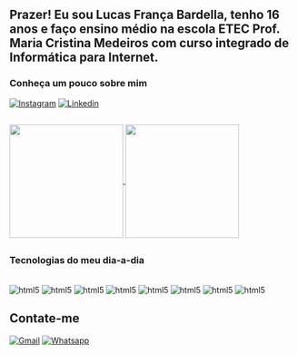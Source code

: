 ## Prazer! Eu sou Lucas França Bardella, tenho 16 anos e faço ensino médio na escola ETEC Prof. Maria Cristina Medeiros com curso integrado de Informática para Internet.

### Conheça um pouco sobre mim
[![Instagram](https://img.shields.io/badge/Instagram-E4405F?style=for-the-badge&logo=instagram&logoColor=white)](https://www.instagram.com/luks.thx/)
[![Linkedin](https://img.shields.io/badge/LinkedIn-0077B5?style=for-the-badge&logo=linkedin&logoColor=white)]()

##
<a href="https://github.com/LucasBardella/github-readme-stats">
  <img height=200 align="center" src="https://github-readme-stats.vercel.app/api?username=LucasBardella" />
</a>
<a href="https://github.com/LucasBardella/convoychat">
  <img height=200 align="center" src="https://github-readme-stats.vercel.app/api/top-langs/?username=LucasBardella&layout=donut" />
</a>

##

### Tecnologias do meu dia-a-dia
<div style="display: inline_block"><br/>
  <img align="justify" alt="html5" src="https://img.shields.io/badge/HTML5-E34F26?style=for-the-badge&logo=html5&logoColor=white" />
  <img align="justify" alt="html5" src="https://img.shields.io/badge/CSS-239120?&style=for-the-badge&logo=css3&logoColor=white" />
  <img align="justify" alt="html5" src="https://img.shields.io/badge/PHP-777BB4?style=for-the-badge&logo=php&logoColor=white" />
  <img align="justify" alt="html5" src="https://img.shields.io/badge/Bootstrap-563D7C?style=for-the-badge&logo=bootstrap&logoColor=white" />
  <img align="justify" alt="html5" src="https://img.shields.io/badge/JavaScript-323330?style=for-the-badge&logo=javascript&logoColor=F7DF1E" />
  <img align="justify" alt="html5" src="https://img.shields.io/badge/Figma-F24E1E?style=for-the-badge&logo=figma&logoColor=white" />  
  <img align="justify" alt="html5" src="https://img.shields.io/badge/Adobe%20Illustrator-FF9A00?style=for-the-badge&logo=adobe%20illustrator&logoColor=white" />
  <img align="justify" alt="html5" src="https://img.shields.io/badge/Adobe%20Photoshop-31A8FF?style=for-the-badge&logo=Adobe%20Photoshop&logoColor=black" />
</div>

## Contate-me
[![Gmail](https://img.shields.io/badge/Gmail-D14836?style=for-the-badge&logo=gmail&logoColor=white)](https://github.com/LucasBardella/LucasBardella/blob/main/email.txt)
[![Whatsapp](https://img.shields.io/badge/WhatsApp-25D366?style=for-the-badge&logo=whatsapp&logoColor=white)](https://wa.me/5511976513302)
